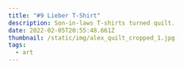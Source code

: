 ```yaml
---
title: "#9 Lieber T-Shirt"
description: Son-in-laws T-shirts turned quilt.
date: 2022-02-05T20:55:48.661Z
thumbnail: /static/img/alex_quilt_cropped_1.jpg
tags:
  - art
---
```

